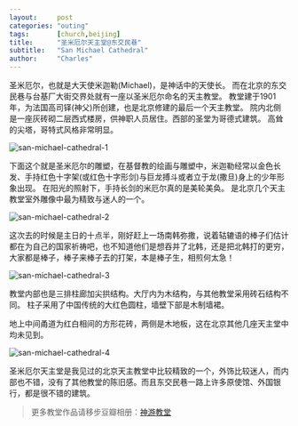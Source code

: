 ```yaml
---
layout:     post
categories: "outing"
tags:       [church,beijing]
title:      "圣米厄尔天主堂@东交民巷"
subtitle:   "San Michael Cathedral"
author:     "Charles"
---
```


圣米厄尔，也就是大天使米迦勒(Michael)，是神话中的天使长。
而在北京的东交民巷与台基厂大街交界处就有一座以圣米厄尔命名的天主教堂。
教堂建于1901年，为法国高司铎(神父)所创建，也是北京修建的最后一个天主教堂。
院内北侧是一座灰砖砌二层西式楼房，供神职人员居住。西部的圣堂为哥德式建筑。
高耸的尖塔，哥特式风格非常明显。

![san-michael-cathedral-1]({{site.imageurl}}/san-michael-cathedral-1.jpg)

 下面这个就是圣米厄尔的雕塑，在基督教的绘画与雕塑中，米迦勒经常以金色长发、手持红色十字架(或红色十字形剑)与巨龙搏斗或者立于龙(撒旦)身上的少年形象出现。
 在阳光的照射下，手持长剑的米厄尔真的是美轮美奂。
 是北京几个天主教堂室外雕像中最为精致与迷人的一个。

![san-michael-cathedral-2]({{site.imageurl}}/san-michael-cathedral-2.jpg)

这次去的时候是主日的十点半，刚好赶上一场南韩弥撒，说着轱辘语的棒子们估计都在为自己的国家祈祷吧，也不知道他们是想吞并了北韩，还是把北韩打的更穷，大家都是棒子，棒子来棒子去的打架，本是棒子生，相煎何太急！

![san-michael-cathedral-3]({{site.imageurl}}/san-michael-cathedral-3.jpg)

教堂内部也是三排柱廊加尖拱结构。大厅内为木结构，与其他教堂采用砖石结构不同。
柱子采用了中国传统的大红色圆柱，墙壁下部是木制墙裙。


地上中间甬道为红白相间的方形花砖，两侧是木地板，这在北京其他几座天主堂中均未见到。

 ![san-michael-cathedral-4]({{site.imageurl}}/san-michael-cathedral-4.jpg)

圣米厄尔天主堂是我见过的北京天主教堂中比较精致的一个，外饰比较迷人，而内部也不错，没有了其他教堂的陈旧感。而且东交民巷一路上许多原使馆、外国银行，都是很不错的建筑。

> 更多教堂作品请移步豆瓣相册：[神游教堂](http://www.douban.com/photos/album/33729748/)